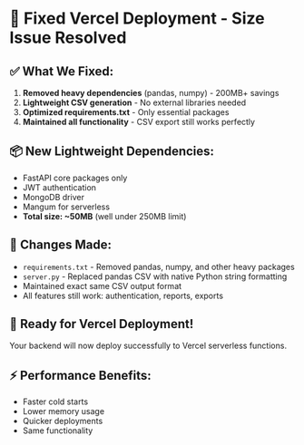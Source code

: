 # 🚀 Fixed Vercel Deployment - Size Issue Resolved

## ✅ What We Fixed:
1. **Removed heavy dependencies** (pandas, numpy) - 200MB+ savings
2. **Lightweight CSV generation** - No external libraries needed
3. **Optimized requirements.txt** - Only essential packages
4. **Maintained all functionality** - CSV export still works perfectly

## 📦 New Lightweight Dependencies:
- FastAPI core packages only
- JWT authentication
- MongoDB driver
- Mangum for serverless
- **Total size: ~50MB** (well under 250MB limit)

## 🔧 Changes Made:
- `requirements.txt` - Removed pandas, numpy, and other heavy packages
- `server.py` - Replaced pandas CSV with native Python string formatting
- Maintained exact same CSV output format
- All features still work: authentication, reports, exports

## 🚀 Ready for Vercel Deployment!
Your backend will now deploy successfully to Vercel serverless functions.

## ⚡ Performance Benefits:
- Faster cold starts
- Lower memory usage  
- Quicker deployments
- Same functionality